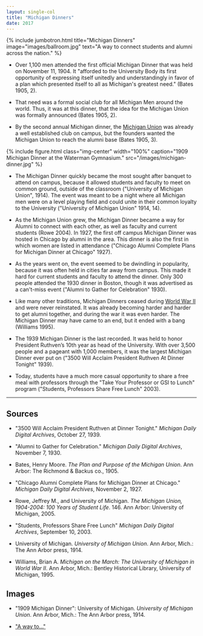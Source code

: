 ```yaml
---
layout: single-col
title: "Michigan Dinners"
date: 2017
---
```

{% include jumbotron.html
title="Michigan Dinners"
image="images/ballroom.jpg"
text="A way to connect students and alumni across the nation." %}

- Over 1,100 men attended the first official Michigan Dinner that was held on November 11, 1904. It "afforded to the University Body its first opportunity of expressing itself unitedly and understandingly in favor of a plan which presented itself to all as Michigan's greatest need." (Bates 1905, 2).

- That need was a formal social club for all Michigan Men around the world. Thus, it was at this dinner, that the idea for the Michigan Union was formally announced (Bates 1905, 2).

- By the second annual Michigan dinner, the [Michigan Union](https://umich-hist-399.github.io/campus-histories/essays/union) was already a well established club on campus, but the founders wanted the Michigan Union to reach the alumni base (Bates 1905, 3).

{% include figure.html class="img-center" width="100%" caption="1909 Michigan Dinner at the Waterman Gymnasium."
src="/images/michigan-dinner.jpg" %}

- The Michigan Dinner quickly became the most sought after banquet to attend on campus, because it allowed students and faculty to meet on common ground, outside of the classroom ("University of Michigan Union", 1914). The event was meant to be a night where all Michigan men were on a level playing field and could unite in their common loyalty to the University ("University of Michigan Union" 1914, 14).

- As the Michigan Union grew, the Michigan Dinner became a way for Alumni to connect with each other, as well as faculty and current students (Rowe 2004). In 1927, the first off campus Michigan Dinner was hosted in Chicago by alumni in the area. This dinner is also the first in which women are listed in attendance ("Chicago Alumni Complete Plans for Michigan Dinner at Chicago" 1927).

- As the years went on, the event seemed to be dwindling in popularity, because it was often held in cities far away from campus. This made it hard for current students and faculty to attend the dinner. Only 300 people attended the 1930 dinner in Boston, though it was advertised as a can't-miss event ("Alumni to Gather for Celebration" 1930).

- Like many other traditions, Michigan Dinners ceased during [World War II](https://umich-hist-399.github.io/campus-histories/summaries/world-war-two) and were never reinstated. It was already becoming harder and harder to get alumni together, and during the war it was even harder. The Michigan Dinner may have came to an end, but it ended with a bang (Williams 1995).

- The 1939 Michigan Dinner is the last recorded. It was held to honor President Ruthven’s 10th year as head of the University. With over 3,500 people and a pageant with 1,000 members, it was the largest Michigan Dinner ever put on ("3500 Will Acclaim President Ruthven At Dinner Tonight" 1939).

- Today, students have a much more casual opportunity to share a free meal with professors through the "Take Your Professor or GSI to Lunch" program ("Students, Professors Share Free Lunch" 2003).

-----

## Sources

- "3500 Will Acclaim President Ruthven at Dinner Tonight." _Michigan Daily Digital Archives_, October 27, 1939.

- "Alumni to Gather for Celebration." _Michigan Daily Digital Archives_, November 7, 1930.

- Bates, Henry Moore. _The Plan and Purpose of the Michigan Union_. Ann Arbor: The Richmond & Backus co., 1905.

- "Chicago Alumni Complete Plans for Michigan Dinner at Chicago." _Michigan Daily Digital Archives_, November 2, 1927.

- Rowe, Jeffrey M., and University of Michigan. _The Michigan Union, 1904-2004: 100 Years of Student Life_. 146. Ann Arbor: University of Michigan, 2005.

- "Students, Professors Share Free Lunch" _Michigan Daily Digital Archives_, September 10, 2003.

- University of Michigan. _University of Michigan Union_. Ann Arbor, Mich.: The Ann Arbor press, 1914.

- Williams, Brian A. _Michigan on the March: The University of Michigan in World War II_. Ann Arbor, Mich.: Bentley Historical Library, University of Michigan, 1995.

## Images

- "1909 Michigan Dinner": University of Michigan. _University of Michigan Union_. Ann Arbor, Mich.: The Ann Arbor press, 1914.

- ["A way to..."](https://quod.lib.umich.edu/b/bhl/x-bl004731/BL004731?from=index;lasttype=boolean;lastview=thumbnail;med=1;resnum=11;size=20;sort=relevance;start=1;subview=detail;view=entry;rgn1=ic_all;q1=union+ballroom)
